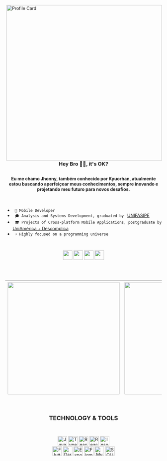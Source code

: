 <p><img align="right" alt="Profile Card" height="500em" src="https://raw.githubusercontent.com/gist/Kyuorhan/1445a6c546dd1a7b5e8b2df72039207a/raw/e281a60fb9099b6f925a768e07bce9f76b3dabd0/githubcard.svg"/></p>

<br>

**<h3 align="center">Hey Bro 🐱‍💻, it's OK?</h3>**

##

<h4 align="center">Eu me chamo Jhonny, também conhecido por <strong>Kyuorhan</strong>, atualmente estou buscando aperfeiçoar meus conhecimentos, sempre inovando e projetando meu futuro para novos desafios.</h4> 

<br>

<p align="left">
        
  - ```  📱 Mobile Developer  ``` <br>
  - ```  🎓 Analysis and Systems Development, graduated by  ``` [UNIFASIPE](https://www.fasipe.com.br/) <br>
  - ```  🎓 Projects of Cross-platform Mobile Applications, postgraduate by  ``` [UniAmérica + Descomplica](https://descomplica.com.br/)  <br>
  - ```  ⚡️ Highly focused on a programming universe  ```  <br>
 <!-- 🏢 I'm currently working at  [TopSapp - Gestão de provedores](https://www.topsapp.com.br/) -->
</p>

<br>

  <p align="center" > 
    <a href="https://www.linkedin.com/in/jhonny-kyuorhan/" target="_blank"> <img height="30em" src="https://img.shields.io/badge/-LinkedIn-%230077B5?style=for-the-badge&logo=linkedin&logoColor=white" target="_blank"></a> 
    <a href = "mailto:jkdevprogrammer@gmail.com"><img height="30em" src="https://img.shields.io/badge/-Gmail-%23333?style=for-the-badge&logo=gmail&logoColor=white" target="_blank"></a>
    <a href="https://www.twitch.tv/kyuorhan" target="_blank"> <img height="30em" src="https://img.shields.io/badge/Twitch-A970FF?style=for-the-badge&logo=twitch&logoColor=white" target="_blank"></a> 
    <a href="https://www.instagram.com/kyuorhan" target="_blank"> <img height="30em" src="https://img.shields.io/badge/-Instagram-%23E4405F?style=for-the-badge&logo=instagram&logoColor=white" target="_blank"></a>
    <!-- <a href="https://steamcommunity.com/id/Kyuorhan/" target="_blank"> <img height="30em" src="https://img.shields.io/badge/Steam-465871?style=for-the-badge&logo=steam&logoColor=white" target="_blank"></a> -->  
  </p>   
  
<br> <br>

<div align="center"> 
        
|<a href="https://github.com/Kyuorhan/Kyuorhan"> <img width="360em" src="https://github-readme-stats.vercel.app/api?username=Kyuorhan&show_icons=true&include_all_commits=false&theme=buefy&hide_border=true"/></a> | <a href="https://github.com/Kyuorhan/Kyuorhan"> <img width="360em" src="https://github-readme-stats.vercel.app/api/top-langs/?username=Kyuorhan&layout=compact&theme=buefy&hide_border=true" /></a> |
| -------------------------------------------------------------------------------------------------------------------------------------------------------------------------------------------------------------------------------------- | ---------------------------------------------------------------------------------------------------------------------------------------------------------------------------------------------------- |
</div>

<br>

<!-- <div align="center">
  <a href="https://github-readme-streak-stats.herokuapp.com/?user=Kyuorhan">
  <img height="180em" src="https://github-readme-streak-stats.herokuapp.com/?user=Kyuorhan"/>
</div> -->


### **<h3 align="center">TECHNOLOGY & TOOLS</h3>**
##

<br>

<div align="center" > 
  <img alt="JavaScript" height="30em" src="https://img.shields.io/badge/javascript-%23323330.svg?style=for-the-badge&logo=javascript&logoColor=%23F7DF1E"></a> 
  <img alt="TypeScript" height="30em" src="https://img.shields.io/badge/TypeScript-007ACC?style=for-the-badge&logo=typescript&logoColor=white">
  <img alt="React" height="30em" src="https://img.shields.io/badge/React-20232A?style=for-the-badge&logo=react&logoColor=61DAFB">
  <img alt="React-Native" height="30em" src="https://img.shields.io/badge/React_Native-20232A?style=for-the-badge&logo=react&logoColor=61DAFB">
  <img alt="Insomnia" height="30em" src="https://img.shields.io/badge/Insomnia-black?style=for-the-badge&logo=insomnia&logoColor=5849BE">
</div>   

<div align="center" style="display: inline_block"> 
  <img alt="Flutter" height="30em" src="https://img.shields.io/badge/Flutter-02569B?style=for-the-badge&logo=flutter&logoColor=white">
  <img alt="Dart" height="30em" src="https://img.shields.io/badge/dart-%230175C2.svg?style=for-the-badge&logo=dart&logoColor=white">
  <img alt="Expo" height="30em" src="https://img.shields.io/badge/expo-1C1E24?style=for-the-badge&logo=expo&logoColor=white">
  <img alt="Figma" height="30em" src="https://img.shields.io/badge/Figma-F24E1E?style=for-the-badge&logo=figma&logoColor=white">
  <img alt="MySQL" height="30em" src="https://img.shields.io/badge/MySQL-00000F?style=for-the-badge&logo=mysql&logoColor=white">
  <img alt="SQLite" height="30em" src="https://img.shields.io/badge/SQLite-07405E?style=for-the-badge&logo=sqlite&logoColor=white">
</div>   


